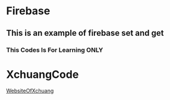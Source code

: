 # Firebase
## This is an example of firebase set and get
### This Codes Is For Learning ONLY
# XchuangCode
[WebsiteOfXchuang](https://xchuangc.github.io)

